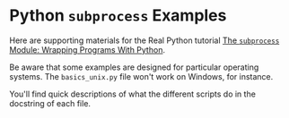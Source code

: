 # Python `subprocess` Examples

Here are supporting materials for the Real Python tutorial [The `subprocess` Module: Wrapping Programs With Python](https://realpython.com/python-subprocess/).

Be aware that some examples are designed for particular operating systems. The `basics_unix.py` file won't work on Windows, for instance.

You'll find quick descriptions of what the different scripts do in the docstring of each file.
